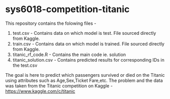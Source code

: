 # sys6018-competition-titanic

This repository contains the folowing files -

1. test.csv  - Contains data on which model is test. File sourced directly from Kaggle.
2. train.csv - Contains data on which model is trained. File sourced directly from Kaggle.
3. titanic_rf_code.R - Contains the main code ie. solution
4. titanic_solution.csv - Contains predicted results for corresponding IDs in the test.csv

The goal is here to predict which passengers survived or died on the Titanic using attributes such as Age,Sex,Ticket Fare,etc.
The problem and the data was taken from the Titanic competition on Kaggle - https://www.kaggle.com/c/titanic
